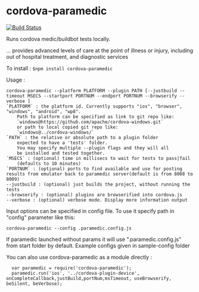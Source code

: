 cordova-paramedic
=================

[![Build Status](https://travis-ci.org/purplecabbage/cordova-paramedic.svg?branch=master)](https://travis-ci.org/purplecabbage/cordova-paramedic)

Runs cordova medic/buildbot tests locally.

... provides advanced levels of care at the point of illness or injury, including out of hospital treatment, and diagnostic services

To install :
``` $npm install cordova-paramedic ```

Usage :

```
cordova-paramedic --platform PLATFORM --plugin PATH [--justbuild --timeout MSECS --startport PORTNUM --endport PORTNUM --browserify --verbose ]
`PLATFORM` : the platform id. Currently supports "ios", "browser", "windows", "android", "wp8". 
	Path to platform can be specified as link to git repo like: 
	`windows@https://github.com/apache/cordova-windows.git`
	or path to local copied git repo like: 
	`windows@../cordova-windows/`
`PATH` : the relative or absolute path to a plugin folder
	expected to have a 'tests' folder.
	You may specify multiple --plugin flags and they will all
	be installed and tested together.
`MSECS` : (optional) time in millisecs to wait for tests to pass|fail 
	(defaults to 10 minutes) 
`PORTNUM` : (optional) ports to find available and use for posting results from emulator back to paramedic server(default is from 8008 to 8009)
--justbuild : (optional) just builds the project, without running the tests 
--browserify : (optional) plugins are browserified into cordova.js 
--verbose : (optional) verbose mode. Display more information output

```

Input options can be specified in config file. To use it specify path in "config" parameter like this:

```
cordova-paramedic --config .paramedic.config.js
```

If paramedic launched without params it will use ".paramedic.config.js" from start folder by default.
Example configs given in sample-config folder

You can also use cordova-paramedic as a module directly :

```
  var paramedic = require('cordova-paramedic');
  paramedic.run('ios', '../cordova-plugin-device', onCompleteCallback,justBuild,portNum,msTimeout, useBrowserify, beSilent, beVerbose);
```


